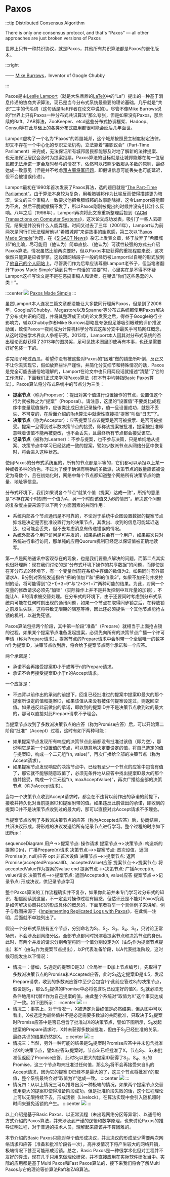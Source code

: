 # Paxos

:::tip Distributed Consensus Algorithm

There is only one consensus protocol, and that's “Paxos” — all other approaches are just broken versions of Paxos

世界上只有一种共识协议，就是Paxos，其他所有共识算法都是Paxos的退化版本。

:::right

—— [Mike Burrows](https://en.wikipedia.org/wiki/Michael_Burrows)，Inventor of Google Chubby

:::

Paxos是由[Leslie Lamport](https://en.wikipedia.org/wiki/Leslie_Lamport)（就是大名鼎鼎的[LaTeX](https://en.wikipedia.org/wiki/LaTeX)中的“La”）提出的一种基于消息传递的协商共识算法，现已是当今分布式系统最重要的理论基础，几乎就是“共识”二字的代名词（这句话是Raft作者在论文中说的）。尽管不像Mike Burrows说的“世界上只有Paxos一种分布式共识算法”那么夸张，但是如果没有Paxos，那后续的Raft、ZAB算法，ZooKeeper、etcd这些分布式协调框架、Hadoop、Consul等在此基础上的各类分布式应用都很可能会延后几年面世。

Lamport虚构了一个名为“Paxos”的希腊城邦，这个城邦按照民主制度制定法律，却又不存在一个中心化的专职立法机构，立法靠着“兼职议会”（Part-Time Parliament）来完成，无法保证所有城邦居民都能够及时地了解新的法律提案、也无法保证居民会及时为提案投票。Paxos算法的目标就是让城邦能够在每一位居民都无法承诺一定会及时参与的情况下，依然可以按照少数服从多数的原则，最终达成一致意见（但是并不考虑[拜占庭将军问题](https://en.wikipedia.org/wiki/Byzantine_fault)，即假设信息可能丢失也可能延迟，但不会被错误传递）。

Lamport最初在1990年首次发表了Paxos算法，选的题目就是“[The Part-Time Parliament](https://lamport.azurewebsites.net/pubs/lamport-paxos.pdf)”。由于算法本身较为复杂，用希腊城邦作为比喻反而使得描述更为晦涩，论文的三个审稿人一致要求他把希腊城邦的故事删除掉，这令Lamport感觉颇为不爽，然后干脆就撤稿不发了，所以Paxos刚刚被提出的时候并没有引起什么反响。八年之后（1998年），Lamport再次将此文章重新整理后投到《[ACM Transactions on Computer Systems](https://dl.acm.org/journal/tocs)》，这次论文成功发表，吸引了一些人去研究，结果是并没有什么人能弄懂。时间又过去了三年（2001年），Lamport认为前两次是同行们无法理解他以“希腊城邦”来讲故事的幽默感，第三次以“[Paxos Made Simple](https://lamport.azurewebsites.net/pubs/paxos-simple.pdf)”为题，在《[SIGACT News](https://www.sigact.org/SIGACT_News/)》杂志上发表文章，终于放弃了“希腊城邦”的比喻，尽可能用（他认为）简单直接、（他认为）可读性较强的方式去介绍Paxos算法，情况虽然比前两次要好，但以Paxos本应获得的重视程度来说，这次依然只能算是应者寥寥。这段跟网络段子一般的经历被Lamport以自嘲的形式放到了[他自己的个人网站](http://lamport.azurewebsites.net/pubs/pubs.html#lamport-paxos)上。尽管我们作为后辈应该尊重Lamport老爷子，但当笔者翻开“Paxos Made Simple”读到只有一句话的“摘要”时，心里实在是不得不怀疑Lamport这样写论文是不是在恶搞审稿人和读者，在嘲讽“你们这些愚蠢的人类！”。

:::center
![](./images/abstract.png)
[Paxos Made Simple](https://lamport.azurewebsites.net/pubs/paxos-simple.pdf)
:::

虽然Lamport本人连发三篇文章都没能让大多数同行理解Paxos，但是到了2006年，Google的Chubby、Megastore以及Spanner等分布式系统都使用Paxos解决了分布式共识的问题，并将其整理成正式的论文发表之后，得益于Google的行业影响力，辅以Chubby作者Mike Burrows那略显夸张但足够吸引眼球的评价推波助澜，致使Paxos一夜间成为计算机科学分布式这条分支中最炙手可热网红概念，从这时起被学术界众人争相研究。2013年，Lamport本人因其对分布式系统的杰出理论贡献获得了2013年的图灵奖，足可见技术圈里即使再有本事，也还是需要好好包装一下的。

讲完段子吃过西瓜，希望你没有被这些对Paxos的“困难”做的铺垫所吓倒，反正又不让你去实现它，假如放弃些许严谨性，并简化分支细节和特殊情况的话，Paxos是完全可能去通俗地理解的，Lamport在论文中也只用两段话就描述“清楚”了它的工作流程，下面我们正式来学习Paxos算法（在本节中均特指Basic Paxos算法）。Paxos算法将分布式系统中的节点分为三类：

- **提案节点**（称为Proposer）：提出对某个值进行设置操作的节点，设置值这个行为就被称之为“提案”（Proposal）。请注意，这里的“设置值”不要类比成程序中变量赋值操作，应该类比成日志记录操作，值一旦设置成功，就是不丢失、不可变的，在后面介绍的Raft算法中就索性直接把“提案”叫做“日志”了。
- **决策节点**（称为Acceptor）：应答提案节点该提案是否可被投票、是否可被接受。提案一旦得到过半数决策节点的接受，即称该提案被批准，提案被批准即意味着该值不能再被更改，也不会丢失，且最终所有节点都会接受该它。
- **记录节点**（被称为Learner）：不参与提案，也不参与决策，只是单纯地从提案、决策节点中学习已经达成一致的提案，譬如少数派节点从网络分区中恢复时，将会进入这种状态。

使用Paxos的分布式系统里的，所有的节点都是平等的，它们都可以承担以上某一种或者多种的角色，不过为了便于确保有明确的多数派，决策节点的数量应该被设定为奇数个，且在初始化时，网络中每个节点都知道整个网络所有决策节点的数量、地址等信息。

分布式环境下，我们如果说各个节点“就某个值（提案）达成一致”，所指的意思是“不存在某个时刻有一个值为A，另一个时刻该值又为B的情景”。解决这个问题的复杂度主要来源于以下两个方面因素的共同作用：

- 系统内部各个节点通讯是不可靠的，不论对于系统中企图设置数据的提案节点抑或是决定是否批准设置行为的决策节点，其发出、收到的信息可能延迟送达、也可能会丢失，但不去考虑消息有传递错误的情况。
- 系统外部各个用户访问是可并发的，如果系统只会有一个用户，如果每次只对系统进行串行访问，那单纯的应用Quorum机制已经足以保证值被正确地读写。

第一点是网络通讯中客观存在的现象，也是我们要重点解决的问题，而第二点其实也很好理解：现在我们讨论的是“分布式环境下操作的共享数据”的问题，而即使是在非分布式的环境下，有一个变量i当前在系统中存储的数值为2，如果同时有外部请求A、B分别对系统发送指令“把i的值加1”和“把i的值乘3”，如果不加任何并发控制的话，将可能得到“(2+1)*3=9”与“2\*3+1=7”两种可能的结果。为此，对同一个变量的修改请求必须先“加锁”（实际操作上并不是并发控制中互斥量的加锁），不能让A、B的请求被交替处理。在分布式的环境下，由于还要同时考虑到分布式系统内可能在任何时刻出现的通讯问题，如果一个节点在取得同步锁之后，在释放锁之前发生失联，这将导致无限期的阻塞等待，因此还必须提供一个其他节点能抢占锁的机制，以避免死锁。

Paxos算法包括两个阶段，其中第一阶段“准备”（Prepare）就相当于上面抢占锁的过程。如果某个提案节点准备发起提案，必须先向所有的决策节点广播一个许可申请（称为Prepare请求）。提案节点的Prepare请求中会附带一个全局唯一的数字n作为提案ID，决策节点收到后，将会给予提案节点两个承诺和一个应答。

两个承诺是：

- 承诺不会再接受提案ID小于或等于n的Prepare请求。
- 承诺不会再接受提案ID小于n的Accept请求。

一个应答是：

- 不违背以前作出的承诺的前提下，回复已经批准过的提案中提案ID最大的那个提案所设定的值和提案ID，如果该值从来没有被任何提案设定过，则返回空值。如果违反此前做出的承诺，即收到的提案ID并不是决策节点收到过的最大的，那可以直接对此Prepare请求不予理会。

当提案节点收到了多数派决策节点的应答（称为Promise应答）后，可以开始第二阶段“批准”（Accept）过程，这时有如下两种可能：

- 如果提案节点发现所有响应的决策节点此前都没有批准过该值（即为空），那说明它是第一个设置值的节点，可以随意地决定要设定的值，将自己选定的值与提案ID，构成一个二元组“(n, value)”，再次广播给全部的决策节点（称为Accept请求）。
- 如果提案节点发现响应的决策节点中，已经有至少一个节点的应答中包含有值了，那它就不能够随意取值了，必须无条件地从应答中找出提案ID最大的那个值并接受，构成一个二元组“(n, maxAcceptValue)”，再次广播给全部的决策节点（称为Accept请求）。

当每一个决策节点收到Accept请求时，都会在不违背以前作出的承诺的前提下，接收并持久化对当前提案ID和提案附带的值。如果违反此前做出的承诺，即收到的提案ID并不是决策节点收到过的最大的，那可以直接对此Accept请求不予理会。

当提案节点收到了多数派决策节点的应答（称为Accepted应答）后，协商结束，共识决议形成，将形成的决议发送给所有记录节点进行学习。整个过程的时序如下图所示：

<mermaid style="margin-bottom: 0px">
sequenceDiagram
    用户->>提案节点: 操作请求
    提案节点->>决策节点: 构造新的提案ID(n)，广播Prepare(n)请求
    决策节点-->>提案节点: 首次设值，返回Promise(n, null)应答
	opt  非首次设值
		决策节点-->>提案节点: 返回Promise(acceptedProposalID、acceptedValue)应答
		提案节点->>提案节点: 将acceptedValue作为提案的value
	end
	提案节点->>决策节点: 广播Accept(n, value)请求
	决策节点-->>提案节点: 返回Accepted(n, value)应答
	提案节点->>记录节点: 形成决议，供记录节点学习
</mermaid>

整个Paxos算法的工作流程确实并不复杂，如果你此前并未专门学习过分布式的知识，相信阅读到这里，不一定会对操作过程有疑惑，但估计还是不能对Paxos究竟是如何解决协商共识的形成具体的概念的，下面笔者将举一个具体例子来讲解，例子与截图来源于《[Implementing Replicated Logs with Paxos](https://ongardie.net/static/raft/userstudy/paxos.pdf)》，在此统一注明，后面就不单独列出了。

假设一个分布式系统有五个节点，分别命名为S<sub>1</sub>、S<sub>2</sub>、S<sub>3</sub>、S<sub>4</sub>、S<sub>5</sub>，只讨论正常场景，不会涉及到网络分区。全部节点都同时扮演着提案节点和决策节点的身份。此时，有两个并发的请求分别希望将同一个值分别设定为X（由S<sub>1</sub>作为提案节点提出）和Y（由S<sub>5</sub>作为提案节点提出），以P代表准备阶段，以A代表批准阶段，这时候可能发生以下情况：

- 情况一：譬如，S<sub>1</sub>选定的提案ID是3.1（全局唯一ID加上节点编号），先取得了多数派决策节点的Promise和Accepted应答，此时S<sub>5</sub>选定提案ID是4.5，发起Prepare请求，收到的多数派应答中至少会包含1个此前应答过S<sub>1</sub>的决策节点，假设是S<sub>3</sub>，那么S<sub>3</sub>提供的Promise中必将包含S<sub>1</sub>已设定好的值X，S<sub>5</sub>就必须无条件地用X代替Y作为自己提案的值，由此整个系统对“取值为X”这个事实达成了一致。如下图所示：
:::center
![](./images/paxos1.png)
:::
- 情况二：事实上，对于情况一，X被选定为最终值是必然结果，但从图中可以看出，X被选定为最终值并不是必定需要多数派的共同批准，只取决于S<sub>5</sub>提案时Promise应答中是否已包含了批准过X的决策节点，譬如下图所示，S<sub>5</sub>发起提案的Prepare请求时，X并未获得多数派批准，但由于S<sub>3</sub>已经批准的关系，最终共识的结果仍然是X。
:::center
![](./images/paxos2.png)
:::
- 情况三：当然，另外一种可能的结果是S<sub>5</sub>提案时Promise应答中并未包含批准过X的决策节点，譬如应答S<sub>5</sub>提案时，节点S<sub>1</sub>已经批准了X，节点S<sub>2</sub>、S<sub>3</sub>未批准但返回了Promise应答，此时S<sub>5</sub>以更大的提案ID获得了S<sub>3</sub>、S<sub>4</sub>、S<sub>5</sub>的Promise，这三个节点均未批准过任何值，那么S<sub>3</sub>将不会再接受来自S<sub>1</sub>的Accept请求，因为它的提案ID已经不是最大的了，这三个节点将批准Y的取值，整个系统最终会对“取值为Y”达成一致。
:::center
![](./images/paxos3.png)
:::
- 情况四：从以上情况三可以推导出另一种极端的情况，如果两个提案节点交替使用更大的提案ID使得准备阶段成功，但是批准阶段失败的话，这个过程理论上可以无限持续下去，形成活锁（Livelock）。在算法实现中会引入随机超时时间来避免活锁的产生。
:::center
![](./images/paxos4.png)
:::

以上介绍是基于Basic Paxos、以正常流程（未出现网络分区等异常）、以通俗的方式介绍的Paxos算法，并未涉及到严谨的逻辑和数学原理，也未讨论Paxos的推导证明过程，对于普通的技术人员，理解起来应该并不算困难的。

本节介绍的Basic Paxos只能对单个值形成决议，并且决议的形成至少需要两次网络请求和应答（准备和批准阶段各一次），高并发情况下将产生较大的网络开销，极端情况下甚至可能形成活锁。总之，Basic Paxos是一种很学术化但对工程并不友好的算法，现在几乎只用来做理论研究，并不直接应用在实际软件研发当中。实际的应用都是基于Multi Paxos和Fast Paxos算法的，接下来我们将会了解Multi Paxos与它的理论等价算法Raft和ZAB算法。

